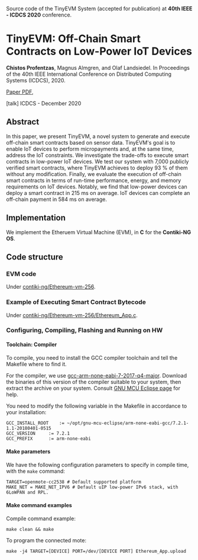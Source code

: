 
Source code of the TinyEVM System (accepted for publication) at <b>40th IEEE - ICDCS 2020</b> conference.

# TinyEVM: Off-Chain Smart Contracts on Low-Power IoT Devices
<b>Chistos Profentzas</b>, Magnus Almgren, and Olaf Landsiedel. In Proceedings of the 40th IEEE International Conference on Distributed Computing Systems (ICDCS), 2020.

[Paper PDF](https://research.chalmers.se/publication/516951/file/516951_Fulltext.pdf), 

[talk] ICDCS - December 2020



## Abstract
In this paper, we present TinyEVM, a novel system to generate and execute off-chain smart contracts based on sensor data.
TinyEVM's goal is to enable IoT devices to perform micropayments and, at the same time, address the IoT constraints.
We investigate the trade-offs to execute smart contracts in low-power IoT devices.
We test our system with 7,000 publicly verified smart contracts, where TinyEVM achieves to deploy 93 % of them without any modification.
Finally, we evaluate the execution of off-chain smart contracts in terms of run-time performance, energy, and memory requirements on IoT devices.
Notably, we find that low-power devices can deploy a smart contract in 215 ms on average.
IoT devices can complete an off-chain payment in 584 ms on average.




## Implementation

We implement the Etheruem Virtual Machine (EVM), in <b>C</b> for the <b>Contiki-NG OS</b>.


## Code structure

### EVM code
Under [contiki-ng/Ethereum-vm-256](./contiki-ng/Ethereum-vm-256/).



### Example of Executing Smart Contract Bytecode

Under [contiki-ng/Ethereum-vm-256/Ethereum_App.c](./contiki-ng/Ethereum-vm-256/Ethereum_App.c).

### Configuring, Compiling, Flashing and Running on HW

#### Toolchain: Compiler
To compile, you need to install the GCC compiler toolchain and tell the Makefile where to find it.

<!-- We use [gcc-arm-none-eabi-7-2017-q4-major](https://developer.arm.com/open-source/gnu-toolchain/gnu-rm/downloads) -->
For the compiler, we use [gcc-arm-none-eabi-7-2017-q4-major](https://github.com/gnu-mcu-eclipse/arm-none-eabi-gcc/releases).
Download the binaries of this version of the compiler suitable to your system, then extract the archive on your system.
Consult [GNU MCU Eclipse page](https://gnu-mcu-eclipse.github.io/toolchain/arm/install/) for help.

You need to modify the following variable in the Makefile in accordance to your installation:
```
GCC_INSTALL_ROOT	:= ~/opt/gnu-mcu-eclipse/arm-none-eabi-gcc/7.2.1-1.1-20180401-0515
GCC_VERSION		:= 7.2.1
GCC_PREFIX		:= arm-none-eabi
```

#### Make parameters
We have the following configuration parameters to specify in compile time, with the `make` command:
```
TARGET=openmote-cc2538 # Default supported platform
MAKE_NET = MAKE_NET_IPV6 # Default uIP low-power IPv6 stack, with 6LoWPAN and RPL.

```

#### Make command examples
Compile command example:
```
make clean && make  
```

To program the connected mote:
```
make -j4 TARGET=[DEVICE] PORT=/dev/[DEVICE PORT] Ethereum_App.upload
```
